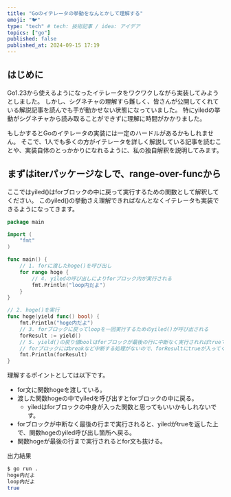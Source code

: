 ```yaml
---
title: "Goのイテレータの挙動をなんとかして理解する"
emoji: "🐦"
type: "tech" # tech: 技術記事 / idea: アイデア
topics: ["go"]
published: false
published_at: 2024-09-15 17:19
---
```


## はじめに

Go1.23から使えるようになったイテレータをワクワクしながら実装してみようとしました。
しかし、シグネチャの理解すら難しく、皆さんが公開してくれている解説記事を読んでも手が動かせない状態になっていました。
特にyiledの挙動がシグネチャから読み取ることができずに理解に時間がかかりました。

もしかするとGoのイテレータの実装には一定のハードルがあるかもしれません。
そこで、1人でも多くの方がイテレータを詳しく解説している記事を読むことや、実装自体のとっかかりになれるように、私の独自解釈を説明してみます。


## まずはiterパッケージなしで、range-over-funcから

ここではyiled()はforブロックの中に戻って実行するための関数として解釈してください。
このyiled()の挙動さえ理解できればなんとなくイテレータも実装できるようになってきます。

```go
package main

import (
	"fmt"
)

func main() {
	// 1. forに渡したhoge()を呼び出し
	for range hoge {
		// 4. yiledの呼び出しによりforブロック内が実行される
		fmt.Println("loop内だよ")
	}
}

// 2. hoge()を実行
func hoge(yield func() bool) {
	fmt.Println("hoge内だよ")
	// 3. forブロックに戻ってloopを一回実行するためのyiled()が呼び出される
	forResult := yield()
	// 5. yield()の戻り値boolはforブロックが最後の行に中断なく実行されればtrueで帰ってくる
	// forブロックにはbreakなど中断する処理がないので、forResultにtrueが入ってくる
	fmt.Println(forResult)
}
```

理解するポイントとしては以下です。
- for文に関数hogeを渡している。
- 渡した関数hogeの中でyiledを呼び出すとforブロックの中に戻る。
    - yiledはforブロックの中身が入った関数と思ってもいいかもしれないです。
- forブロックが中断なく最後の行まで実行されると、yiledがtrueを返した上で、関数hogeのyiled呼び出し箇所へ戻る。
- 関数hogeが最後の行まで実行されるとfor文も抜ける。

出力結果

```bash
$ go run .
hoge内だよ
loop内だよ
true
```

